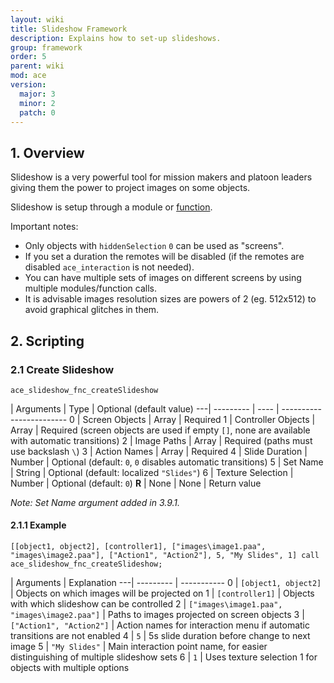 ```yaml
---
layout: wiki
title: Slideshow Framework
description: Explains how to set-up slideshows.
group: framework
order: 5
parent: wiki
mod: ace
version:
  major: 3
  minor: 2
  patch: 0
---
```


## 1. Overview

Slideshow is a very powerful tool for mission makers and platoon leaders giving them the power to project images on some objects.

Slideshow is setup through a module or [function](#create-slideshow).

Important notes:

- Only objects with `hiddenSelection` `0` can be used as "screens".
- If you set a duration the remotes will be disabled (if the remotes are disabled `ace_interaction` is not needed).
- You can have multiple sets of images on different screens by using multiple modules/function calls.
- It is advisable images resolution sizes are powers of 2 (eg. 512x512) to avoid graphical glitches in them.


## 2. Scripting

### 2.1 Create Slideshow

`ace_slideshow_fnc_createSlideshow`

   | Arguments | Type | Optional (default value)
---| --------- | ---- | ------------------------
0  | Screen Objects | Array | Required
1  | Controller Objects | Array | Required (screen objects are used if empty `[]`, none are available with automatic transitions)
2  | Image Paths | Array | Required (paths must use backslash `\`)
3  | Action Names | Array | Required
4  | Slide Duration | Number | Optional (default: `0`, `0` disables automatic transitions)
5  | Set Name | String | Optional (default: localized `"Slides"`)
6  | Texture Selection | Number | Optional (default: `0`)
**R** | None | None | Return value

_Note: Set Name argument added in 3.9.1._

#### 2.1.1 Example

`[[object1, object2], [controller1], ["images\image1.paa", "images\image2.paa"], ["Action1", "Action2"], 5, "My Slides", 1] call ace_slideshow_fnc_createSlideshow;`

   | Arguments | Explanation
---| --------- | -----------
0  | `[object1, object2]` | Objects on which images will be projected on
1  | `[controller1]` | Objects with which slideshow can be controlled
2  | `["images\image1.paa", "images\image2.paa"]` | Paths to images projected on screen objects
3  | `["Action1", "Action2"]` | Action names for interaction menu if automatic transitions are not enabled
4  | `5` | 5s slide duration before change to next image
5  | `"My Slides"` | Main interaction point name, for easier distinguishing of multiple slideshow sets
6  | `1` | Uses texture selection 1 for objects with multiple options
